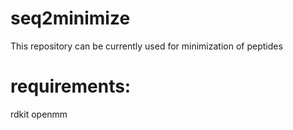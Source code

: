 # seq2minimize
This repository can be currently used for minimization of peptides
# requirements:
rdkit 
openmm
